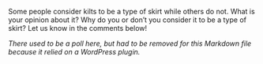 Some people consider kilts to be a type of skirt while others do not. What is your opinion about it? Why do you or don’t you consider it to be a type of skirt? Let us know in the comments below!

*There used to be a poll here, but had to be removed for this Markdown file because it relied on a WordPress plugin.*